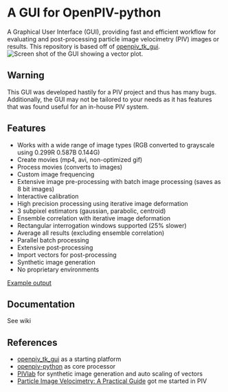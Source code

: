 # A GUI for OpenPIV-python

A Graphical User Interface (GUI), providing fast and efficient workflow for evaluating and post-processing particle image velocimetry (PIV) images or results. This repository is based off of [openpiv_tk_gui](https://github.com/OpenPIV/openpiv_tk_gui).
![Screen shot of the GUI showing a vector plot.](https://raw.githubusercontent.com/ErichZimmer/openpiv-python-gui/master/fig/piv_challenge_2014_case_b.JPG)

## Warning
This GUI was developed hastily for a PIV project and thus has many bugs. Additionally, the GUI may not be tailored to your needs as it has features that was found useful for an in-house PIV system. 

## Features
+ Works with a wide range of image types (RGB converted to grayscale using 0.299R 0.587B 0.144G)
+ Create movies (mp4, avi, non-optimized gif)
+ Process movies (converts to images)
+ Custom image frequencing
+ Extensive image pre-processing with batch image processing (saves as 8 bit images)
+ Interactive calibration
+ High precision processing using iterative image deformation
+ 3 subpixel estimators (gaussian, parabolic, centroid)
+ Ensemble correlation with iterative image deformation
+ Rectangular interrogation windows supported (25% slower)
+ Average all results (excluding ensemble correlation)
+ Parallel batch processing
+ Extensive post-processing
+ Import vectors for post-processing
+ Synthetic image generation
+ No proprietary environments

[Example output](https://user-images.githubusercontent.com/69478071/140243359-f234c093-4ce6-49d5-ae61-f1bc684de042.mp4)

## Documentation 

See wiki


## References
+ [openpiv_tk_gui](https://github.com/OpenPIV/openpiv_tk_gui) as a starting platform
+ [openpiv-python](https://github.com/OpenPIV/openpiv-python) as core processor
+ [PIVlab](https://github.com/Shrediquette/PIVlab) for synthetic image generation and auto scaling of vectors 
+ [Particle Image Velocimetry: A Practical Guide](https://link.springer.com/book/10.1007/978-3-662-03637-2) got me started in PIV 
